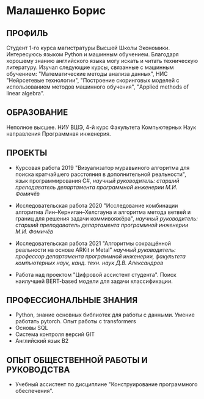 # Малашенко Борис

## ПРОФИЛЬ
Студент 1-го курса магистратуры Высшей Школы Экономики. Интересуюсь языком Python и машинным обучением. Благодаря хорошему знанию английского языка могу искать и читать техническую литературу. Изучал следующие курсы, связанные с машинным обучением: "Математические методы анализа данных", НИС "Нейрсетевые технологии", "Построение скоринговых моделей с использованием методов машинного обучения", "Applied methods of linear algebra".

## ОБРАЗОВАНИЕ

Неполное высшее. НИУ ВШЭ, 4-й курс Факультета Компьютерных Наук направления
Программная инженерия.

## ПРОЕКТЫ

- Курсовая работа 2019 "Визуализатор муравьиного алгоритма для поиска кратчайшего расстояния в дополнительной реальности", язык
программирования C\#, _научный руководитель: старший преподаватель департамента
программной инженерии М.И. Фомичёв_

- Исследовательская работа 2020 "Исследование комбинации алгоритма Лин–Керниган–Хелсгауна и алгоритма метода ветвей и границ для решения задачи коммивояжёра", _научный руководитель: старший преподаватель департамента программной инженерии М.И. Фомичёв_

- Исследовательская работа 2021 "Алгоритмы сокращённой реальности на основе ARKit и Metal" _научный руководитель: профессор департамента
программной инженерии, факультета компьютерных наук, канд. техн. наук Д.В. Александров_

- Работа над проектом "Цифровой ассистент студента". Поиск наилучшей BERT-based модели для задачи классификации.

## ПРОФЕССИОНАЛЬНЫЕ ЗНАНИЯ
- Python, знание основных библиотек для работы с данными. Умение работать pytorch. Опыт работы с transformers
- Основы SQL
- Система контроля версий GIT
- Английский язык B2

## ОПЫТ ОБЩЕСТВЕННОЙ РАБОТЫ И РУКОВОДСТВА

- Учебный ассистент по дисциплине "Конструирование программного обеспечения".
